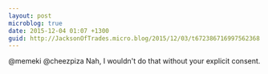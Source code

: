 ```yaml
---
layout: post
microblog: true
date: 2015-12-04 01:07 +1300
guid: http://JacksonOfTrades.micro.blog/2015/12/03/t672386716997562368.html
---
```

@memeki @cheezpiza Nah, I wouldn't do that without your explicit consent.
